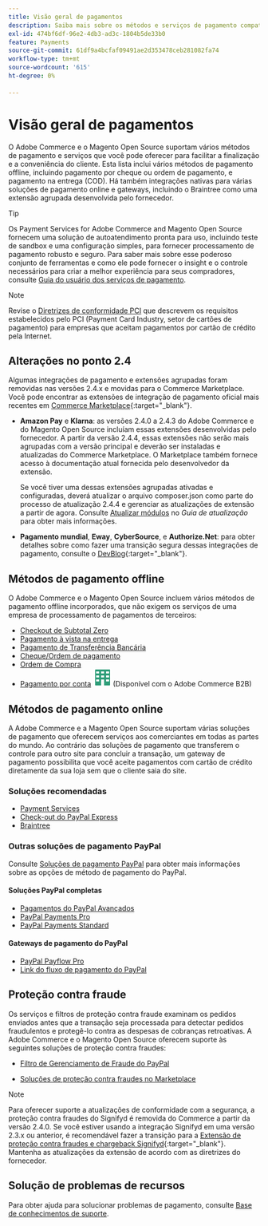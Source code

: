 ```yaml
---
title: Visão geral de pagamentos
description: Saiba mais sobre os métodos e serviços de pagamento compatíveis nativamente com o Adobe Commerce e o Magento Open Source.
exl-id: 474bf6df-96e2-4db3-ad3c-1804b5de33b0
feature: Payments
source-git-commit: 61df9a4bcfaf09491ae2d353478ceb281082fa74
workflow-type: tm+mt
source-wordcount: '615'
ht-degree: 0%

---
```


# Visão geral de pagamentos

O Adobe Commerce e o Magento Open Source suportam vários métodos de pagamento e serviços que você pode oferecer para facilitar a finalização e a conveniência do cliente. Esta lista inclui vários métodos de pagamento offline, incluindo pagamento por cheque ou ordem de pagamento, e pagamento na entrega (COD). Há também integrações nativas para várias soluções de pagamento online e gateways, incluindo o Braintree como uma extensão agrupada desenvolvida pelo fornecedor.

>[!TIP]
>
>Os Payment Services for Adobe Commerce and Magento Open Source fornecem uma solução de autoatendimento pronta para uso, incluindo teste de sandbox e uma configuração simples, para fornecer processamento de pagamento robusto e seguro. Para saber mais sobre esse poderoso conjunto de ferramentas e como ele pode fornecer o insight e o controle necessários para criar a melhor experiência para seus compradores, consulte [Guia do usuário dos serviços de pagamento](https://experienceleague.adobe.com/docs/commerce-merchant-services/payment-services/guide-overview.html).

>[!NOTE]
>
>Revise o [Diretrizes de conformidade PCI](../getting-started/compliance-pci.md) que descrevem os requisitos estabelecidos pelo PCI (Payment Card Industry, setor de cartões de pagamento) para empresas que aceitam pagamentos por cartão de crédito pela Internet.

## Alterações no ponto 2.4

Algumas integrações de pagamento e extensões agrupadas foram removidas nas versões 2.4.x e movidas para o Commerce Marketplace. Você pode encontrar as extensões de integração de pagamento oficial mais recentes em [Commerce Marketplace](https://marketplace.magento.com/extensions/payments-security.html){:target=&quot;_blank&quot;}.

- **Amazon Pay** e **Klarna**: as versões 2.4.0 a 2.4.3 do Adobe Commerce e do Magento Open Source incluíam essas extensões desenvolvidas pelo fornecedor. A partir da versão 2.4.4, essas extensões não serão mais agrupadas com a versão principal e deverão ser instaladas e atualizadas do Commerce Marketplace. O Marketplace também fornece acesso à documentação atual fornecida pelo desenvolvedor da extensão.

  Se você tiver uma dessas extensões agrupadas ativadas e configuradas, deverá atualizar o arquivo composer.json como parte do processo de atualização 2.4.4 e gerenciar as atualizações de extensão a partir de agora. Consulte [Atualizar módulos](https://experienceleague.adobe.com/docs/commerce-operations/upgrade-guide/modules/upgrade.html) no _Guia de atualização_ para obter mais informações.

- **Pagamento mundial**, **Eway**, **CyberSource**, e **Authorize.Net**: para obter detalhes sobre como fazer uma transição segura dessas integrações de pagamento, consulte o [DevBlog](https://community.magento.com/t5/Magento-DevBlog/Deprecation-of-Magento-core-payment-integrations/ba-p/426445){:target=&quot;_blank&quot;}.

## Métodos de pagamento offline

O Adobe Commerce e o Magento Open Source incluem vários métodos de pagamento offline incorporados, que não exigem os serviços de uma empresa de processamento de pagamentos de terceiros:

- [Checkout de Subtotal Zero](zero-subtotal-checkout.md)
- [Pagamento à vista na entrega](cash-on-delivery.md)
- [Pagamento de Transferência Bancária](bank-transfer.md)
- [Cheque/Ordem de pagamento](check-money-order.md)
- [Ordem de Compra](purchase-order.md)
- [Pagamento por conta](../b2b/enable-basic-features.md#configure-payment-on-account) ![Adobe Commerce B2B](../assets/b2b.svg) (Disponível com o Adobe Commerce B2B)

## Métodos de pagamento online

A Adobe Commerce e a Magento Open Source suportam várias soluções de pagamento que oferecem serviços aos comerciantes em todas as partes do mundo. Ao contrário das soluções de pagamento que transferem o controle para outro site para concluir a transação, um gateway de pagamento possibilita que você aceite pagamentos com cartão de crédito diretamente da sua loja sem que o cliente saia do site.

### Soluções recomendadas

- [Payment Services](https://experienceleague.adobe.com/docs/commerce-merchant-services/payment-services/guide-overview.html)
- [Check-out do PayPal Express](paypal-express-checkout.md)
- [Braintree](braintree.md)

### Outras soluções de pagamento PayPal

Consulte [Soluções de pagamento PayPal](paypal.md) para obter mais informações sobre as opções de método de pagamento do PayPal.

#### Soluções PayPal completas

- [Pagamentos do PayPal Avançados](paypal-payments-advanced.md)
- [PayPal Payments Pro](paypal-payments-pro.md)
- [PayPal Payments Standard](paypal-payments-standard.md)

#### Gateways de pagamento do PayPal

- [PayPal Payflow Pro](paypal-payflow-pro.md)
- [Link do fluxo de pagamento do PayPal](paypal-payflow-link.md)

## Proteção contra fraude

Os serviços e filtros de proteção contra fraude examinam os pedidos enviados antes que a transação seja processada para detectar pedidos fraudulentos e protegê-lo contra as despesas de cobranças retroativas. A Adobe Commerce e o Magento Open Source oferecem suporte às seguintes soluções de proteção contra fraudes:

- [Filtro de Gerenciamento de Fraude do PayPal](paypal.md#paypal-fraud-management-filters)

- [Soluções de proteção contra fraudes no Marketplace][1]

>[!NOTE]
>
>Para oferecer suporte a atualizações de conformidade com a segurança, a proteção contra fraudes do Signifyd é removida do Commerce a partir da versão 2.4.0. Se você estiver usando a integração Signifyd em uma versão 2.3.x ou anterior, é recomendável fazer a transição para a [Extensão de proteção contra fraudes e chargeback Signifyd](https://marketplace.magento.com/signifyd-module-connect.html){:target=&quot;_blank&quot;}. Mantenha as atualizações da extensão de acordo com as diretrizes do fornecedor.

## Solução de problemas de recursos

Para obter ajuda para solucionar problemas de pagamento, consulte [Base de conhecimentos de suporte](https://experienceleague.adobe.com/docs/commerce-knowledge-base/kb/overview.html?lang=en).

[1]: https://marketplace.magento.com/catalogsearch/result?q=fraud%20protection
